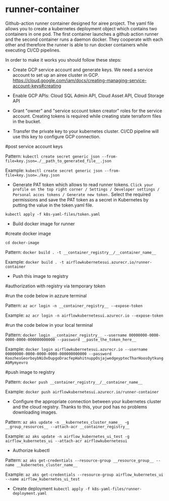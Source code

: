 # runner-container

Github-action runner container designed for airee project.
The yaml file allows you to create a kubernetes deployment object which contains two containers in one pod.
The first container launches a github action runner and the second container runs a daemon docker.
They cooperate with each other and therefore the runner is able to run docker containers while executing CI/CD pipelines.

In order to make it works you should follow these steps:
- Create GCP service account and generate keys. We need a service account to set up an airee cluster in GCP.
https://cloud.google.com/iam/docs/creating-managing-service-account-keys#creating

- Enable GCP APIs: Cloud SQL Admin API, Cloud Asset API, Cloud Storage API 

- Grant "owner" and "service sccount token creator" roles for the service account. 
Creating tokens is required while creating state terraform files in the bucket.

- Transfer the private key to your kubernetes cluster. CI/CD pipeline will use this key to configure GCP connection.

#post service account keys

Pattern: ```kubectl create secret generic json --from-file=key.json=./__path_to_generated_file__.json```

Example: ```kubectl create secret generic json --from-file=key.json=./key.json```

- Generate PAT token which allows to read runner tokens.
```Click your profile on the top right corner / Settings / Developer settings / Personal acces tokens / Generate new token.``` 
Select the required permissions and save the PAT token as a secret in Kubernetes by putting the value in the token.yaml file. 

```kubectl apply -f k8s-yaml-files/token.yaml```

- Build docker image for runner

#create docker image

```cd docker-image```

Pattern: ```docker build . -t __container_registry__/__container_name__```

Example: ```docker build . -t airflowkubernetesui.azurecr.io/runner-container ```

- Push this image to registry

#authorization with registry via temporary token

#run the code below in azzure terminal

Pattern: ```az acr login -n __container_registry__ --expose-token```

Example: ```az acr login -n airflowkubernetesui.azurecr.io --expose-token```

#run the code below in your local terminal

Pattern: ```docker login __container_registry__ --username 00000000-0000-0000-0000-000000000000 --password __paste_the_token_here__```

Example: ```docker login airflowkubernetesui.azurecr.io --username 00000000-0000-0000-0000-000000000000 --password KoozhesGeorboybNiOvDupgoDracfepHahitnuppOsjajwedgeyptecTharHoosOytkungAbMymyevro```

#push image to registry

Pattern: ```docker push __container_registry__/__container_name__```

Example: ```docker push airflowkubernetesui.azurecr.io/runner-container```

- Configure the appropriate connection between your kubernetes cluster and the cloud registry. Thanks to this, your pod has no problems downloading images.

Pattern: ```az aks update -n __kubernetes_cluster_name__ -g __group_resources__ --attach-acr __container_registry__```

Example: ```az aks update -n airflow_kubernetes_ui_test -g airflow_kubernetes_ui --attach-acr airflowkubernetesui```

- Authorize kubectl

Pattern: ```az aks get-credentials --resource-group __resource_group__ --name __kubernetes_cluster_name__```

Example: ```az aks get-credentials --resource-group airflow_kubernetes_ui --name airflow_kubernetes_ui_test```

- Create deployment
```kubectl apply -f k8s-yaml-files/runner-deployment.yaml```

